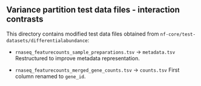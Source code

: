 ## Variance partition test data files - interaction contrasts

This directory contains modified test data files obtained from `nf-core/test-datasets/differentialabundance`:

- `rnaseq_featurecounts_sample_preparations.tsv`  -> `metadata.tsv`
  Restructured to improve metadata representation.

- `rnaseq_featurecounts_merged_gene_counts.tsv`  -> `counts.tsv`
  First column renamed to `gene_id`.
